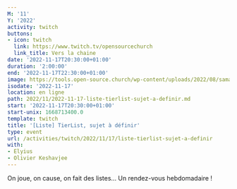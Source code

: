 ```yaml
---
M: '11'
Y: '2022'
activity: twitch
buttons:
- icon: twitch
  link: https://www.twitch.tv/opensourcechurch
  link_title: Vers la chaine
date: '2022-11-17T20:30:00+01:00'
duration: '2:00:00'
end: '2022-11-17T22:30:00+01:00'
image: https://tools.open-source.church/wp-content/uploads/2022/08/samantha-gades-LA6XfeVI5_c-unsplash-scaled.jpg
isodate: '2022-11-17'
location: en ligne
path: 2022/11/2022-11-17-liste-tierlist-sujet-a-definir.md
start: '2022-11-17T20:30:00+01:00'
start-unix: 1668713400.0
template: twitch
title: '[Liste] TierList, sujet à définir'
type: event
url: /activities/twitch/2022/11/17/liste-tierlist-sujet-a-definir
with:
- Elyius
- Olivier Keshavjee
---
```

On joue, on cause, on fait des listes... Un rendez-vous hebdomadaire !